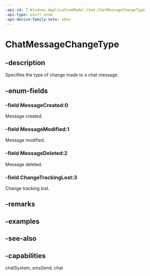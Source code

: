 ```yaml
---
-api-id: T:Windows.ApplicationModel.Chat.ChatMessageChangeType
-api-type: winrt enum
-api-device-family-note: xbox
---
```


<!-- Enumeration syntax
public enum Windows.ApplicationModel.Chat.ChatMessageChangeType : int
-->

# ChatMessageChangeType

## -description
Specifies the type of change made to a chat message.

## -enum-fields
### -field MessageCreated:0
Message created.

### -field MessageModified:1
Message modified.

### -field MessageDeleted:2
Message deleted.

### -field ChangeTrackingLost:3
Change tracking lost.


## -remarks

## -examples

## -see-also
## -capabilities
chatSystem, smsSend, chat
